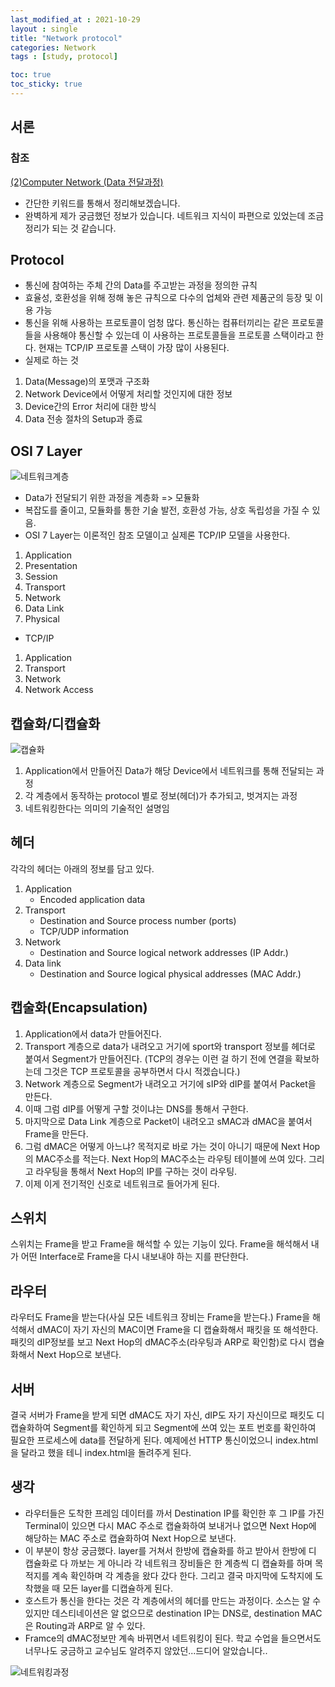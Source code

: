 ```yaml
---
last_modified_at : 2021-10-29
layout : single
title: "Network protocol"
categories: Network
tags : [study, protocol]

toc: true
toc_sticky: true
---
```

## 서론
### 참조
<a target = '_blank' href='https://www.youtube.com/watch?v=8kI5OIrfZtI&list=PLQFHF6cwEgwMcGFaqV8oe_Eqq5jlFMOvW'>(2)Computer Network (Data 전달과정)</a>

* 간단한 키워드를 통해서 정리해보겠습니다.
* 완벽하게 제가 궁금했던 정보가 있습니다. 네트워크 지식이 파편으로 있었는데 조금 정리가 되는 것 같습니다.

## Protocol
* 통신에 참여하는 주체 간의 Data를 주고받는 과정을 정의한 규칙
* 효율성, 호환성을 위해 정해 놓은 규칙으로 다수의 업체와 관련 제품군의 등장 및 이용 가능
* 통신을 위해 사용하는 프로토콜이 엄청 많다. 통신하는 컴퓨터끼리는 같은 프로토콜들을 사용해야 통신할 수 있는데 이 사용하는 프로토콜들을 프로토콜 스택이라고 한다. 현재는 TCP/IP 프로토콜 스택이 가장 많이 사용된다.
* 실제로 하는 것
1. Data(Message)의 포맷과 구조화
2. Network Device에서 어떻게 처리할 것인지에 대한 정보
3. Device간의 Error 처리에 대한 방식
4. Data 전송 절차의 Setup과 종료

## OSI 7 Layer
<img src = 'https://user-images.githubusercontent.com/67966414/139423591-3b4ef903-ff52-4f2b-8258-9425fe152607.png' alt = '네트워크계층' style="margin-left: auto; margin-right: auto; display: block;">

* Data가 전달되기 위한 과정을 계층화 => 모듈화
* 복잡도를 줄이고, 모듈화를 통한 기술 발전, 호환성 가능, 상호 독립성을 가질 수 있음.
* OSI 7 Layer는 이론적인 참조 모델이고 실제론 TCP/IP 모델을 사용한다.
1. Application
2. Presentation
3. Session
4. Transport
5. Network
6. Data Link
7. Physical
* TCP/IP
1. Application
2. Transport
3. Network
4. Network Access

## 캡슐화/디캡슐화
<img src = 'https://user-images.githubusercontent.com/67966414/139423571-b7bce995-0731-4e96-8a1e-f90bfe7ca4c0.png' alt = '캡슐화' style="margin-left: auto; margin-right: auto; display: block;">

1. Application에서 만들어진 Data가 해당 Device에서 네트워크를 통해 전달되는 과정
2. 각 계층에서 동작하는 protocol 별로 정보(헤더)가 추가되고, 벗겨지는 과정
3. 네트워킹한다는 의미의 기술적인 설명임

## 헤더
각각의 헤더는 아래의 정보를 담고 있다.
1. Application
    * Encoded application data
2. Transport
    * Destination and Source process number (ports)
    * TCP/UDP information
3. Network
    * Destination and Source logical network addresses (IP Addr.)
4. Data link
    * Destination and Source logical physical addresses (MAC Addr.)

## 캡술화(Encapsulation)
1. Application에서 data가 만들어진다.
2. Transport 계층으로 data가 내려오고 거기에 sport와 transport 정보를 헤더로 붙여서 Segment가 만들어진다. (TCP의 경우는 이런 걸 하기 전에 연결을 확보하는데 그것은 TCP 프로토콜을 공부하면서 다시 적겠습니다.)
3. Network 계층으로 Segment가 내려오고 거기에 sIP와 dIP를 붙여서 Packet을 만든다.
4. 이때 그럼 dIP를 어떻게 구할 것이냐는 DNS를 통해서 구한다.
5. 마지막으로 Data Link 계층으로 Packet이 내려오고 sMAC과 dMAC을 붙여서 Frame을 만든다.
6. 그럼 dMAC은 어떻게 아느냐? 목적지로 바로 가는 것이 아니기 때문에 Next Hop의 MAC주소를 적는다. Next Hop의 MAC주소는 라우팅 테이블에 쓰여 있다. 그리고 라우팅을 통해서 Next Hop의 IP를 구하는 것이 라우팅.
7. 이제 이게 전기적인 신호로 네트워크로 들어가게 된다.

## 스위치
스위치는 Frame을 받고 Frame을 해석할 수 있는 기능이 있다. Frame을 해석해서 내가 어떤 Interface로 Frame을 다시 내보내야 하는 지를 판단한다.

## 라우터
라우터도 Frame을 받는다(사실 모든 네트워크 장비는 Frame을 받는다.) Frame을 해석해서 dMAC이 자기 자신의 MAC이면 Frame을 디 캡슐화해서 패킷을 또 해석한다. 패킷의 dIP정보를 보고 Next Hop의 dMAC주소(라우팅과 ARP로 확인함)로 다시 캡슐화해서 Next Hop으로 보낸다.

## 서버
결국 서버가 Frame을 받게 되면 dMAC도 자기 자신, dIP도 자기 자신이므로 패킷도 디 캡슐화하여 Segment를 확인하게 되고 Segment에 쓰여 있는 포트 번호를 확인하여 필요한 프로세스에 data를 전달하게 된다. 예제에선 HTTP 통신이었으니 index.html을 달라고 했을 테니 index.html을 돌려주게 된다.

## 생각
* 라우터들은 도착한 프레임 데이터를 까서 Destination IP를 확인한 후 그 IP를 가진 Terminal이 있으면 다시 MAC 주소로 캡슐화하여 보내거나 없으면 Next Hop에 해당하는 MAC 주소로 캡슐화하여 Next Hop으로 보낸다.
* 이 부분이 항상 궁금했다. layer를 거쳐서 한방에 캡슐화를 하고 받아서 한방에 디 캡슐화로 다 까보는 게 아니라 각 네트워크 장비들은 한 계층씩 디 캡슐화를 하며 목적지를 계속 확인하며 각 계층을 왔다 갔다 한다. 그리고 결국 마지막에 도착지에 도착했을 때 모든 layer를 디캡슐하게 된다.
* 호스트가 통신을 한다는 것은 각 계층에서의 헤더를 만드는 과정이다. 소스는 알 수 있지만 데스티네이션은 알 없으므로 destination IP는 DNS로, destination MAC은 Routing과 ARP로 알 수 있다.
* Framce의 dMAC정보만 계속 바뀌면서 네트워킹이 된다. 학교 수업을 들으면서도 너무나도 궁금하고 교수님도 알려주지 않았던\.\.\.드디어 알았습니다\.\.

<img src = 'https://user-images.githubusercontent.com/67966414/139431929-4a48e293-b66c-4ce4-a3e8-996f804761b5.PNG' alt = '네트워킹과정' style="margin-left: auto; margin-right: auto; display: block;">
